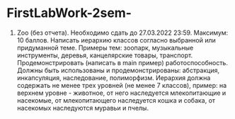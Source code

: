 # FirstLabWork-2sem-
1. Zoo (без отчета). Необходимо сдать до 27.03.2022 23:59. Максимум: 10 баллов.
Написать иерархию классов согласно выбранной или придуманной теме. 
Примеры тем: зоопарк, музыкальные инструменты, деревья, канцелярские товары, транспорт.
Продемонстрировать (написать в main пример) работоспособность.
Должны быть использованы и продемонстрированы: абстракция, инкапсуляция, наследование, полиморфизм.
Иерархия должна содержать не менее трех уровней (не менее 7 классов), пример: на верхнем уровне - животное, от него наследуется млекопитающие и насекомые, от млекопитающего наследуется кошка и собака, от насекомых наследуются муравьи и пчелы.
